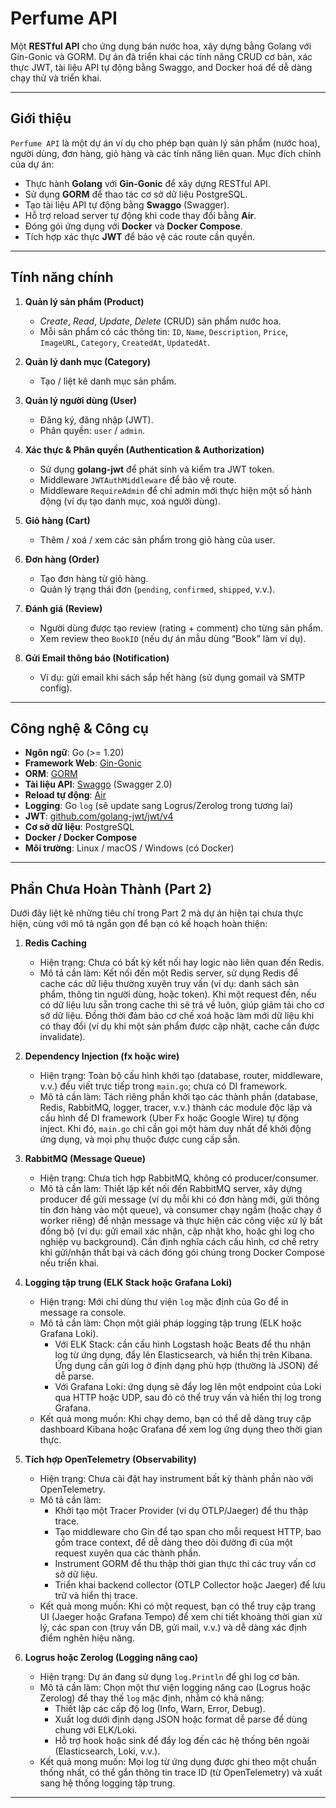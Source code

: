 # Perfume API

Một **RESTful API** cho ứng dụng bán nước hoa, xây dựng bằng Golang với Gin-Gonic và GORM. Dự án đã triển khai các tính năng CRUD cơ bản, xác thực JWT, tài liệu API tự động bằng Swaggo, and Docker hoá để dễ dàng chạy thử và triển khai.

---


## Giới thiệu

`Perfume API` là một dự án ví dụ cho phép bạn quản lý sản phẩm (nước hoa), người dùng, đơn hàng, giỏ hàng và các tính năng liên quan. Mục đích chính của dự án:

- Thực hành **Golang** với **Gin-Gonic** để xây dựng RESTful API.  
- Sử dụng **GORM** để thao tác cơ sở dữ liệu PostgreSQL.  
- Tạo tài liệu API tự động bằng **Swaggo** (Swagger).  
- Hỗ trợ reload server tự động khi code thay đổi bằng **Air**.  
- Đóng gói ứng dụng với **Docker** và **Docker Compose**.  
- Tích hợp xác thực **JWT** để bảo vệ các route cần quyền.  

---

## Tính năng chính

1. **Quản lý sản phẩm (Product)**  
   - _Create_, _Read_, _Update_, _Delete_ (CRUD) sản phẩm nước hoa.  
   - Mỗi sản phẩm có các thông tin: `ID`, `Name`, `Description`, `Price`, `ImageURL`, `Category`, `CreatedAt`, `UpdatedAt`.  

2. **Quản lý danh mục (Category)**  
   - Tạo / liệt kê danh mục sản phẩm.  

3. **Quản lý người dùng (User)**  
   - Đăng ký, đăng nhập (JWT).  
   - Phân quyền: `user` / `admin`.  

4. **Xác thực & Phân quyền (Authentication & Authorization)**  
   - Sử dụng **golang-jwt** để phát sinh và kiểm tra JWT token.  
   - Middleware `JWTAuthMiddleware` để bảo vệ route.  
   - Middleware `RequireAdmin` để chỉ admin mới thực hiện một số hành động (ví dụ tạo danh mục, xoá người dùng).  

5. **Giỏ hàng (Cart)**  
   - Thêm / xoá / xem các sản phẩm trong giỏ hàng của user.  

6. **Đơn hàng (Order)**  
   - Tạo đơn hàng từ giỏ hàng.  
   - Quản lý trạng thái đơn (`pending`, `confirmed`, `shipped`, v.v.).  

7. **Đánh giá (Review)**  
   - Người dùng được tạo review (rating + comment) cho từng sản phẩm.  
   - Xem review theo `BookID` (nếu dự án mẫu dùng “Book” làm ví dụ).  

8. **Gửi Email thông báo (Notification)**  
   - Ví dụ: gửi email khi sách sắp hết hàng (sử dụng gomail và SMTP config).  

---

## Công nghệ & Công cụ

- **Ngôn ngữ**: Go (>= 1.20)  
- **Framework Web**: [Gin-Gonic](https://github.com/gin-gonic/gin)  
- **ORM**: [GORM](https://gorm.io)  
- **Tài liệu API**: [Swaggo](https://github.com/swaggo/swag) (Swagger 2.0)  
- **Reload tự động**: [Air](https://github.com/cosmtrek/air)  
- **Logging**: Go `log` (sẽ update sang Logrus/Zerolog trong tương lai)  
- **JWT**: [github.com/golang-jwt/jwt/v4](https://github.com/golang-jwt/jwt)  
- **Cơ sở dữ liệu**: PostgreSQL  
- **Docker / Docker Compose**  
- **Môi trường**: Linux / macOS / Windows (có Docker)  

---

## Phần Chưa Hoàn Thành (Part 2)

Dưới đây liệt kê những tiêu chí trong Part 2 mà dự án hiện tại chưa thực hiện, cùng với mô tả ngắn gọn để bạn có kế hoạch hoàn thiện:

1. **Redis Caching**  
   - Hiện trạng: Chưa có bất kỳ kết nối hay logic nào liên quan đến Redis.  
   - Mô tả cần làm: Kết nối đến một Redis server, sử dụng Redis để cache các dữ liệu thường xuyên truy vấn (ví dụ: danh sách sản phẩm, thông tin người dùng, hoặc token). Khi một request đến, nếu có dữ liệu lưu sẵn trong cache thì sẽ trả về luôn, giúp giảm tải cho cơ sở dữ liệu. Đồng thời đảm bảo cơ chế xoá hoặc làm mới dữ liệu khi có thay đổi (ví dụ khi một sản phẩm được cập nhật, cache cần được invalidate).

2. **Dependency Injection (fx hoặc wire)**  
   - Hiện trạng: Toàn bộ cấu hình khởi tạo (database, router, middleware, v.v.) đều viết trực tiếp trong `main.go`; chưa có DI framework.  
   - Mô tả cần làm: Tách riêng phần khởi tạo các thành phần (database, Redis, RabbitMQ, logger, tracer, v.v.) thành các module độc lập và cấu hình để DI framework (Uber Fx hoặc Google Wire) tự động inject. Khi đó, `main.go` chỉ cần gọi một hàm duy nhất để khởi động ứng dụng, và mọi phụ thuộc được cung cấp sẵn.

3. **RabbitMQ (Message Queue)**  
   - Hiện trạng: Chưa tích hợp RabbitMQ, không có producer/consumer.  
   - Mô tả cần làm: Thiết lập kết nối đến RabbitMQ server, xây dựng producer để gửi message (ví dụ mỗi khi có đơn hàng mới, gửi thông tin đơn hàng vào một queue), và consumer chạy ngầm (hoặc chạy ở worker riêng) để nhận message và thực hiện các công việc xử lý bất đồng bộ (ví dụ: gửi email xác nhận, cập nhật kho, hoặc ghi log cho nghiệp vụ background). Cần định nghĩa cách cấu hình, cơ chế retry khi gửi/nhận thất bại và cách đóng gói chúng trong Docker Compose nếu triển khai.

4. **Logging tập trung (ELK Stack hoặc Grafana Loki)**  
   - Hiện trạng: Mới chỉ dùng thư viện `log` mặc định của Go để in message ra console.  
   - Mô tả cần làm: Chọn một giải pháp logging tập trung (ELK hoặc Grafana Loki).  
     - Với ELK Stack: cần cấu hình Logstash hoặc Beats để thu nhận log từ ứng dụng, đẩy lên Elasticsearch, và hiển thị trên Kibana. Ứng dụng cần gửi log ở định dạng phù hợp (thường là JSON) để dễ parse.  
     - Với Grafana Loki: ứng dụng sẽ đẩy log lên một endpoint của Loki qua HTTP hoặc UDP, sau đó có thể truy vấn và hiển thị log trong Grafana.  
   - Kết quả mong muốn: Khi chạy demo, bạn có thể dễ dàng truy cập dashboard Kibana hoặc Grafana để xem log ứng dụng theo thời gian thực.

5. **Tích hợp OpenTelemetry (Observability)**  
   - Hiện trạng: Chưa cài đặt hay instrument bất kỳ thành phần nào với OpenTelemetry.  
   - Mô tả cần làm:  
     - Khởi tạo một Tracer Provider (ví dụ OTLP/Jaeger) để thu thập trace.  
     - Tạo middleware cho Gin để tạo span cho mỗi request HTTP, bao gồm trace context, để dễ dàng theo dõi đường đi của một request xuyên qua các thành phần.  
     - Instrument GORM để thu thập thời gian thực thi các truy vấn cơ sở dữ liệu.  
     - Triển khai backend collector (OTLP Collector hoặc Jaeger) để lưu trữ và hiển thị trace.  
   - Kết quả mong muốn: Khi có một request, bạn có thể truy cập trang UI (Jaeger hoặc Grafana Tempo) để xem chi tiết khoảng thời gian xử lý, các span con (truy vấn DB, gửi mail, v.v.) và dễ dàng xác định điểm nghẽn hiệu năng.

6. **Logrus hoặc Zerolog (Logging nâng cao)**  
   - Hiện trạng: Dự án đang sử dụng `log.Println` để ghi log cơ bản.  
   - Mô tả cần làm: Chọn một thư viện logging nâng cao (Logrus hoặc Zerolog) để thay thế `log` mặc định, nhằm có khả năng:  
     - Thiết lập các cấp độ log (Info, Warn, Error, Debug).  
     - Xuất log dưới định dạng JSON hoặc format dễ parse để dùng chung với ELK/Loki.  
     - Hỗ trợ hook hoặc sink để đẩy log đến các hệ thống bên ngoài (Elasticsearch, Loki, v.v.).  
   - Kết quả mong muốn: Mọi log từ ứng dụng được ghi theo một chuẩn thống nhất, có thể gắn thông tin trace ID (từ OpenTelemetry) và xuất sang hệ thống logging tập trung.

---




